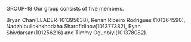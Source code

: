 GROUP-18
Our group consists of five members.

Bryan Chan(LEADER-101395638), Renan Ribeiro Rodrigues (101364590), Nadzhibullokhkhodzha Sharofidinov(101377382), Ryan Shivdarsan(101256216) and Timmy Ogunbiyi(101378082).
